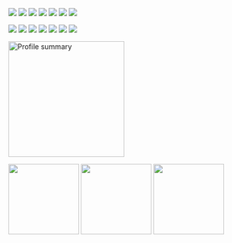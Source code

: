 <p align="left">
  <img src="https://img.shields.io/badge/linkedin-%230077B5.svg?logo=linkedin&logoColor=white" />
  <img src="https://img.shields.io/badge/apetsiuk-%231DA1F2.svg?logo=Twitter&logoColor=white" />
  <img src="https://img.shields.io/badge/Academia-fff?style=for-the-badge&logo=academia&logoColor=black" />
  <img src="https://img.shields.io/badge/ResearchGate-00CCBB?logo=ResearchGate&logoColor=white" />
  <img src="https://img.shields.io/badge/Reddit-FF4500?logo=reddit&logoColor=white" />
  <img src="https://img.shields.io/badge/apetsiuk-%23FF0000.svg?logo=YouTube&logoColor=white" />
  <img src="https://img.shields.io/badge/Medium-12100E?logo=medium&logoColor=white" />
</p>

<p align="left">
  <img src="https://img.shields.io/badge/opencv-%23white.svg?logo=opencv&logoColor=white" />
  <img src="https://img.shields.io/badge/PyTorch-%23EE4C2C.svg?logo=PyTorch&logoColor=white" />
  <img src="https://img.shields.io/badge/ros-%230A0FF9.svg?logo=ros&logoColor=white" />
  <img src="https://img.shields.io/badge/blender-%23F5792A.svg?logo=blender&logoColor=white" />
  <img src="https://img.shields.io/badge/-RaspberryPi-C51A4A?logo=Raspberry-Pi" />
  <img src="https://img.shields.io/badge/-Arduino-00979D?logo=Arduino&logoColor=white" />
  <img src="https://img.shields.io/badge/Android-3DDC84?logo=android&logoColor=white" />
  
</p>


<!--
**apetsiuk/apetsiuk** is a ✨ _special_ ✨ repository because its `README.md` (this file) appears on your GitHub profile.

Here are some ideas to get you started:

https://github.com/VishwaGauravIn/pretty-readme-badges

<img src="https://img.shields.io/badge/python-3670A0?logo=python&logoColor=ffdd54" />
<img src="https://img.shields.io/badge/c++-%2300599C.svg?logo=c%2B%2B&logoColor=white" />
<img src="https://img.shields.io/badge/Flutter-%2302569B.svg?logo=Flutter&logoColor=white" />
<img src="https://img.shields.io/badge/javascript-%23323330.svg?logo=javascript&logoColor=%23F7DF1E" />
<img src="https://img.shields.io/badge/Linux-FCC624?logo=linux&logoColor=black" />

- 🔭 I’m currently working on ...
- 🌱 I’m currently learning ...
- 👯 I’m looking to collaborate on ...
- 🤔 I’m looking for help with ...
- 💬 Ask me about ...
- 📫 How to reach me: ...
- 😄 Pronouns: ...
- ⚡ Fun fact: ...
-->

<p>
  <img height="230em" src="http://github-profile-summary-cards.vercel.app/api/cards/profile-details?username=apetsiuk&theme=github" alt="Profile summary" align="center"/>
</p>

<p>
  <img height="140em" src="https://github-readme-stats.vercel.app/api?username=apetsiuk&show_icons=true&rank_icon=percentile&theme=default&count_private=true" />
  <img height="140em" src="https://github-readme-stats.vercel.app/api/top-langs/?username=apetsiuk&layout=compact" />
  <img height="140em" src="http://github-profile-summary-cards.vercel.app/api/cards/repos-per-language?username=apetsiuk&theme=github" />
</p>

